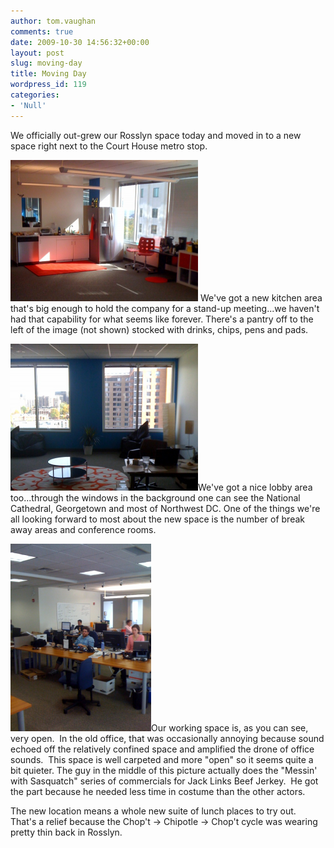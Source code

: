 ```yaml
---
author: tom.vaughan
comments: true
date: 2009-10-30 14:56:32+00:00
layout: post
slug: moving-day
title: Moving Day
wordpress_id: 119
categories:
- 'Null'
---
```


We officially out-grew our Rosslyn space today and moved in to a new space right next to the Court House metro stop.

![movingday_kitchen](/img/movingday_kitchen1-300x226.png) We've got a new kitchen area that's big enough to hold the company for a stand-up meeting...we haven't had that capability for what seems like forever.   There's a pantry off to the left of the image (not shown) stocked with drinks, chips, pens and pads.

![movingday_lobby](/img/movingday_lobby-300x235.png)We've got a nice lobby area too...through the windows in the background one can see the National Cathedral, Georgetown and most of Northwest DC. One of the things we're all looking forward to most about the new space is the number of break away areas and conference rooms.

![movingday_sasquatch](/img/movingday_sasquatch-225x300.png)Our working space is, as you can see, very open.  In the old office, that was occasionally annoying because sound echoed off the relatively confined space and amplified the drone of office sounds.  This space is well carpeted and more "open" so it seems quite a bit quieter.
The guy in the middle of this picture actually does the "Messin' with Sasquatch" series of commercials for Jack Links Beef Jerkey.  He got the part because he needed less time in costume than the other actors.

The new location means a whole new suite of lunch places to try out.  That's a relief because the Chop't -> Chipotle -> Chop't cycle was wearing pretty thin back in Rosslyn.
